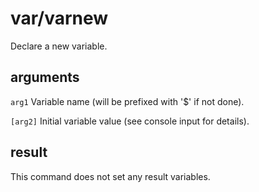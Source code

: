 # var/varnew

Declare a new variable.

## arguments

`arg1` Variable name (will be prefixed with '$' if not done).

`[arg2]` Initial variable value (see console input for details).

## result

This command does not set any result variables.
